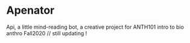 # Apenator
Api, a little mind-reading bot, a creative project for ANTH101 intro to bio anthro Fall2020
// still updating !
